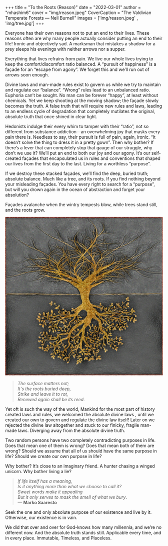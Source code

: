 +++
title = "To the Roots (Reason)"
date = "2022-03-01"
author = "mhashim6"
cover = "img/reason.jpeg"
CoverCaption = "The Valdivian Temperate Forests​ — Neil Burnell"
images = ['img/reason.jpeg' , 'img/tree.jpg']
+++

Everyone has their own reasons not to put an end to their lives. These reasons often are why many people actually consider putting an end to their life! Ironic and objectively sad. A marksman that mistakes a shadow for a prey sleeps his evenings with neither arrows nor a supper.

Everything that lives refrains from pain. We live our whole lives trying to keep the comfort/discomfort ratio balanced. A “pursuit of happiness” is a façade for an “escape from agony”. We forget this and we’ll run out of arrows soon enough.

Divine laws and man-made rules exist to govern us while we try to maintain and regulate our “balance”. “Wrong” rules lead to an unbalanced ratio. Euphoria can’t be sought. No man can be forever “happy”, at least without chemicals. Yet we keep shooting at the moving shadow; the façade slowly becomes the truth. A false truth that will require new rules and laws, leading to an endless cycle of degradation that completely mutilates the original, absolute truth that once shined in clear light.

Hedonists indulge their every whim to tamper with their “ratio”, not so different from substance addiction—an overwhelming joy that masks every pain there is. Needless to say, their pursuit is full of pain, again, ironic. “It doesn’t solve the thing to dress it in a pretty gown”. Then why bother? If there’s a lever that can completely stop that gauge of our struggle, why don’t we use it? We’ll put an end to both our joy and our agony. It’s our self-created façades that encapsulated us in rules and conventions that shaped our lives from the first day to the last. Living for a worthless “purpose”.

If we destroy these stacked façades, we’ll find the deep, buried truth; absolute balance. Much like a tree, and its roots. If you find nothing beyond your misleading façades. You have every right to search for a “purpose”, but will you drown again in the ocean of abstraction and forget your absolution?

Façades avalanche when the wintry tempests blow, while trees stand still, and the roots grow.

![Upside-Down Tree by Muhammad Hashim](/img/tree.jpg "Upside-Down Tree by Muhammad Hashim")

> _The surface matters not;_ \
> _It's the roots buried deep,_ \
> _Strike and leave it to rot,_ \
> _Renewed again shall be its reed._

Yet oft is such the way of the world, Mankind for the most part of history created laws and rules, we welcomed the absolute divine laws , until we created our own to govern and regulate the divine law itself! Later on we rejected the divine law altogether and stuck to our finicky, fragile man-made laws. Diverging away from the absolute divine truth.

Two random persons have two completely contradicting purposes in life. Does that mean one of them is wrong? Does that mean both of them are wrong? Should we assume that all of us should have the same purpose in life? Should we create our own purpose in life? 

Why bother? It’s close to an imaginary friend. A hunter chasing a winged unicorn. Why bother living a lie? 

> _If life itself has a meaning,_\
> _Is it anything more than what we choose to call it?_\
> _Sweet words make it appealing_ \
> _But it only serves to mask the smell of what we bury_. \
— __Marko Saaresto__

Seek the one and only absolute purpose of our existence and live by it. Otherwise, our existence is in vain.

We did that over and over for God-knows how many millennia, and we’re no different now. And the absolute truth stands still. Applicable every time, and in every place. Immutable, Timeless, and Placeless.

